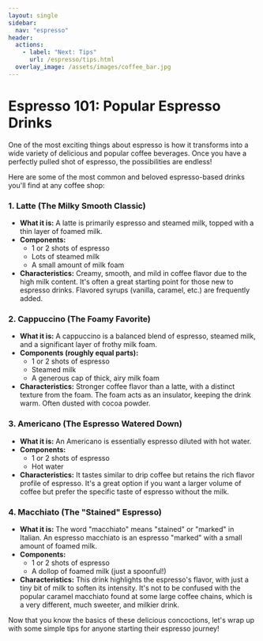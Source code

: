 ```yaml
---
layout: single
sidebar:
  nav: "espresso"
header:
  actions:
    - label: "Next: Tips"
      url: /espresso/tips.html
  overlay_image: /assets/images/coffee_bar.jpg
---
```

# Espresso 101: Popular Espresso Drinks

One of the most exciting things about espresso is how it transforms into a wide variety of delicious and popular coffee beverages. Once you have a perfectly pulled shot of espresso, the possibilities are endless!

Here are some of the most common and beloved espresso-based drinks you'll find at any coffee shop:

### 1. Latte (The Milky Smooth Classic)
* **What it is:** A latte is primarily espresso and steamed milk, topped with a thin layer of foamed milk.
* **Components:**
    * 1 or 2 shots of espresso
    * Lots of steamed milk
    * A small amount of milk foam
* **Characteristics:** Creamy, smooth, and mild in coffee flavor due to the high milk content. It's often a great starting point for those new to espresso drinks. Flavored syrups (vanilla, caramel, etc.) are frequently added.

### 2. Cappuccino (The Foamy Favorite)
* **What it is:** A cappuccino is a balanced blend of espresso, steamed milk, and a significant layer of frothy milk foam.
* **Components (roughly equal parts):**
    * 1 or 2 shots of espresso
    * Steamed milk
    * A generous cap of thick, airy milk foam
* **Characteristics:** Stronger coffee flavor than a latte, with a distinct texture from the foam. The foam acts as an insulator, keeping the drink warm. Often dusted with cocoa powder.

### 3. Americano (The Espresso Watered Down)
* **What it is:** An Americano is essentially espresso diluted with hot water.
* **Components:**
    * 1 or 2 shots of espresso
    * Hot water
* **Characteristics:** It tastes similar to drip coffee but retains the rich flavor profile of espresso. It's a great option if you want a larger volume of coffee but prefer the specific taste of espresso without the milk.

### 4. Macchiato (The "Stained" Espresso)
* **What it is:** The word "macchiato" means "stained" or "marked" in Italian. An espresso macchiato is an espresso "marked" with a small amount of foamed milk.
* **Components:**
    * 1 or 2 shots of espresso
    * A dollop of foamed milk (just a spoonful!)
* **Characteristics:** This drink highlights the espresso's flavor, with just a tiny bit of milk to soften its intensity. It's not to be confused with the popular caramel macchiato found at some large coffee chains, which is a very different, much sweeter, and milkier drink.

Now that you know the basics of these delicious concoctions, let's wrap up with some simple tips for anyone starting their espresso journey!
